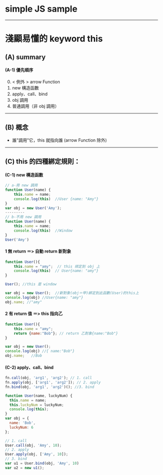 # simple JS sample
---
# 淺顯易懂的 keyword this
## (A) summary
#### (A-1) 優先順序
0. < 例外 > arrow Function 
1. new 構造函數
2. apply、call、bind
3. obj 調用
4. 普通調用（非 obj 調用）

---
## (B) 概念
- 誰"調用"它，this 就指向誰 (arrow Function 除外)
---
## (C) this 的四種綁定規則：
#### (C-1) new 構造函數
```js
// a-用 new 調用
function User(name) {
    this.name = name;
    console.log(this)  //User {name: "Amy"}
}
var obj = new User('Amy');
---------
// b-不用 new 調用
function User(name) {
    this.name = name;
    console.log(this)  //Window
}
User('Amy')
```
#### 1 無 return ＝> 自動 return 新對象
```js
function User(){
    this.name = "amy";  // this 绑定到 obj 上
    console.log(this)  // User{name: "amy"} 
}

User(); //this 是 window

var obj = new User();  //新對象(obj＝甲)綁定到此函數(User)的this上
console.log(obj) //User{name: "amy"}
obj.name; //"amy"
```
#### 2 有 return 值 ＝> this 指向乙
```js
function User(){
    this.name = "amy";
    return {name:"Bob"}; // return 乙對象{name:"Bob"}
}

var obj = new User(); 
console.log(obj) //{ name:"Bob"}
obj.name;   //Bob
```
#### (C-2) apply、call、bind
```js
fn.call(obj, 'arg1', 'arg2'); // 1. call
fn.apply(obj, ['arg1', 'arg2']); // 2. apply
fn.bind(obj, 'arg1', 'arg2')(); //3. bind
```
```js
function User(name, luckyNum) {
  this.name = name;
  this.luckyNum = luckyNum;
  console.log(this);
}
var obj = {
  name: 'Bob',
  luckyNum: 6
};

// 1. call
User.call(obj, 'Amy', 10);
// 2. apply
User.apply(obj, ['Amy', 10]);
// 3. bind
var u1 = User.bind(obj, 'Amy', 10)
var u2 = new u1();
```

